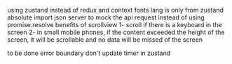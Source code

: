 using zustand instead of redux and context
fonts
lang is only from zustand
absolute import
json server to mock the api request instead of using promise.resolve
benefits of scrollview
1- scroll if there is a keyboard in the screen
2- in small mobile phones, if the content exceeded the height of the screen, it will be scrollable and no data will be missed of the screen

to be done
error boundary
don't update timer in zustand
